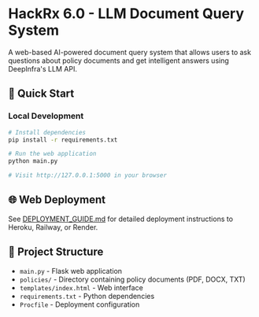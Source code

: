 # HackRx 6.0 - LLM Document Query System

A web-based AI-powered document query system that allows users to ask questions about policy documents and get intelligent answers using DeepInfra's LLM API.

## 🚀 Quick Start

### Local Development
```bash
# Install dependencies
pip install -r requirements.txt

# Run the web application
python main.py

# Visit http://127.0.0.1:5000 in your browser
```

## 🌐 Web Deployment

See [DEPLOYMENT_GUIDE.md](DEPLOYMENT_GUIDE.md) for detailed deployment instructions to Heroku, Railway, or Render.

## 📁 Project Structure

- `main.py` - Flask web application
- `policies/` - Directory containing policy documents (PDF, DOCX, TXT)
- `templates/index.html` - Web interface
- `requirements.txt` - Python dependencies
- `Procfile` - Deployment configuration

